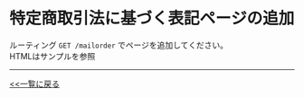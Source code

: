 # 特定商取引法に基づく表記ページの追加

ルーティング `GET /mailorder` でページを追加してください。  
HTMLはサンプルを参照

---

[<<一覧に戻る](../../ISSUES.md)
